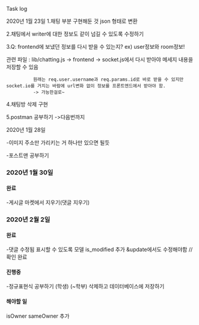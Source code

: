 Task log

2020년 1월 23일 
1.채팅 부분 구현해둔 것 json 형태로 변환

2.채팅에서 writer에 대한 정보도 같이 넘길 수 있도록 수정하기

3.Q: frontend에 보냈던 정보를 다시 받을 수 있는지? ex) user정보와 room정보!

  관련 파일 : lib/chatting.js -> frontend -> socket.js에서 다시 받아야 메세지 내용을 저장할 수 있음
  
              원래는 req.user.username과 req.params.id로 바로 받을 수 있지만 socket.io를 거치는 바람에 url변화 없이 정보를 프론트엔드에서 받아야 함.
              -> 가능한걸로~

4.채팅방 삭제 구현

5.postman 공부하기 ->다음번까지

2020년 1월 28일



-이미지 주소만 가리키는 거 하나만 있으면 될듯 

-포스트맨 공부하기 

### 2020년 1월 30일

#### 완료
-게시글 마켓에서 지우기(댓글 지우기) 

### 2020년 2월 2일
#### 완료

-댓글 수정됨 표시할 수 있도록 모델 is_modified  추가 &update에서도 수정해야함 // 확인 완료

#### 진행중

-정규표현식 공부하기 (학생) (~학부) 삭제하고 데이터베이스에 저장하기 

#### 해야할 일


isOwner sameOwner 추가

